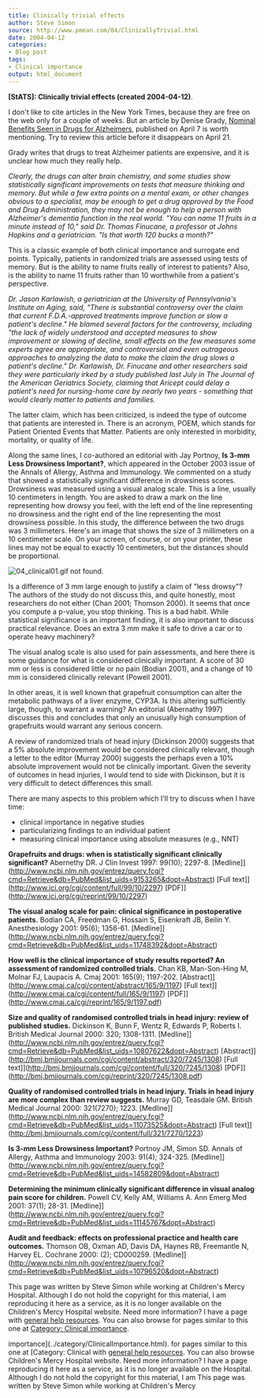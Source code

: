 ```yaml
---
title: Clinically trivial effects
author: Steve Simon
source: http://www.pmean.com/04/ClinicallyTrivial.html
date: 2004-04-12
categories:
- Blog post
tags:
- Clinical importance
output: html_document
---
```

**[StATS]: Clinically trivial effects (created
2004-04-12)**.

I don't like to cite articles in the New York Times, because they are
free on the web only for a couple of weeks. But an article by Denise
Grady, [Nominal Benefits Seen in Drugs for
Alzheimers](http://www.nytimes.com/2004/04/07/health/07ALZH.html?ex=1082545788&ei=1&en=6aa8ecca5c561087),
published on April 7 is worth mentioning. Try to review this article
before it disappears on April 21.

Grady writes that drugs to treat Alzheimer patients are expensive, and
it is unclear how much they really help.

*Clearly, the drugs can alter brain chemistry, and some studies show
statistically significant improvements on tests that measure thinking
and memory. But while a few extra points on a mental exam, or other
changes obvious to a specialist, may be enough to get a drug approved
by the Food and Drug Administration, they may not be enough to help a
person with Alzheimer's dementia function in the real world. "You
can name 11 fruits in a minute instead of 10," said Dr. Thomas
Finucane, a professor at Johns Hopkins and a geriatrician. "Is that
worth 120 bucks a month?"*

This is a classic example of both clinical importance and surrogate end
points. Typically, patients in randomized trials are assessed using
tests of memory. But is the ability to name fruits really of interest to
patients? Also, is the ability to name 11 fruits rather than 10
worthwhile from a patient's perspective.

*Dr. Jason Karlawish, a geriatrician at the University of
Pennsylvania's Institute on Aging, said, "There is substantial
controversy over the claim that current F.D.A.-approved treatments
improve function or slow a patient's decline." He blamed several
factors for the controversy, including "the lack of widely understood
and accepted measures to show improvement or slowing of decline, small
effects on the few measures some experts agree are appropriate, and
controversial and even outrageous approaches to analyzing the data to
make the claim the drug slows a patient's decline." Dr. Karlawish,
Dr. Finucane and other researchers said they were particularly irked
by a study published last July in The Journal of the American
Geriatrics Society, claiming that Aricept could delay a patient's
need for nursing-home care by nearly two years - something that would
clearly matter to patients and families.*

The latter claim, which has been criticized, is indeed the type of
outcome that patients are interested in. There is an acronym, POEM,
which stands for Patient Oriented Events that Matter. Patients are only
interested in morbidity, mortality, or quality of life.

Along the same lines, I co-authored an editorial with Jay Portnoy, **Is
3-mm Less Drowsiness Important?**, which appeared in the October 2003
issue of the Annals of Allergy, Asthma and Immunology. We commented on a
study that showed a statistically significant difference in drowsiness
scores. Drowsiness was measured using a visual analog scale. This is a
line, usually 10 centimeters in length. You are asked to draw a mark on
the line representing how drowsy you feel, with the left end of the line
representing no drowsiness and the right end of the line representing
the most drowsiness possible. In this study, the difference between the
two drugs was 3 millimeters. Here's an image that shows the size of 3
millimeters on a 10 centimeter scale. On your screen, of course, or on
your printer, these lines may not be equal to exactly 10 centimeters,
but the distances should be proportional.

![04_clinical01.gif not found.](http://www.pmean.com/images/images/04/ClinicallyTrivial01.png)

Is a difference of 3 mm large enough to justify a claim of "less
drowsy"? The authors of the study do not discuss this, and quite
honestly, most researchers do not either (Chan 2001; Thomson 2000). It
seems that once you compute a p-value, you stop thinking. This is a bad
habit. While statistical significance is an important finding, it is
also important to discuss practical relevance. Does an extra 3 mm make
it safe to drive a car or to operate heavy machinery?

The visual analog scale is also used for pain assessments, and here
there is some guidance for what is considered clinically important. A
score of 30 mm or less is considered little or no pain (Bodian 2001),
and a change of 10 mm is considered clinically relevant (Powell 2001).

In other areas, it is well known that grapefruit consumption can alter
the metabolic pathways of a liver enzyme, CYP3A. Is this altering
sufficiently large, though, to warrant a warning? An editorial
(Abernathy 1997) discusses this and concludes that only an unusually
high consumption of grapefruits would warrant any serious concern.

A review of randomized trials of head injury (Dickinson 2000) suggests
that a 5% absolute improvement would be considered clinically relevant,
though a letter to the editor (Murray 2000) suggests the perhaps even a
10% absolute improvement would not be clinically important. Given the
severity of outcomes in head injuries, I would tend to side with
Dickinson, but it is very difficult to detect differences this small.

There are many aspects to this problem which I'll try to discuss when I
have time:

-   clinical importance in negative studies
-   particularizing findings to an individual patient
-   measuring clinical importance using absolute measures (e.g., NNT)

**Grapefruits and drugs: when is statistically significant clinically
significant?** Abernethy DR. J Clin Invest 1997: 99(10); 2297-8.
[Medline]](http://www.ncbi.nlm.nih.gov/entrez/query.fcgi?cmd=Retrieve&db=PubMed&list_uids=9153265&dopt=Abstract)
[Full text]](http://www.jci.org/cgi/content/full/99/10/2297)
[PDF]](http://www.jci.org/cgi/reprint/99/10/2297)

**The visual analog scale for pain: clinical significance in
postoperative patients.** Bodian CA, Freedman G, Hossain S, Eisenkraft
JB, Beilin Y. Anesthesiology 2001: 95(6); 1356-61.
[Medline]](http://www.ncbi.nlm.nih.gov/entrez/query.fcgi?cmd=Retrieve&db=PubMed&list_uids=11748392&dopt=Abstract)

**How well is the clinical importance of study results reported? An
assessment of randomized controlled trials.** Chan KB, Man-Son-Hing M,
Molnar FJ, Laupacis A. Cmaj 2001: 165(9); 1197-202.
[Abstract]](http://www.cmaj.ca/cgi/content/abstract/165/9/1197)
[Full text]](http://www.cmaj.ca/cgi/content/full/165/9/1197)
[PDF]](http://www.cmaj.ca/cgi/reprint/165/9/1197.pdf)

**Size and quality of randomised controlled trials in head injury:
review of published studies.** Dickinson K, Bunn F, Wentz R, Edwards P,
Roberts I. British Medical Journal 2000: 320; 1308-1311.
[Medline]](http://www.ncbi.nlm.nih.gov/entrez/query.fcgi?cmd=Retrieve&db=PubMed&list_uids=10807622&dopt=Abstract)
[Abstract]](http://bmj.bmjjournals.com/cgi/content/abstract/320/7245/1308)
[Full
text]](http://bmj.bmjjournals.com/cgi/content/full/320/7245/1308)
[PDF]](http://bmj.bmjjournals.com/cgi/reprint/320/7245/1308.pdf)

**Quality of randomised controlled trials in head injury. Trials in head
injury are more complex than review suggests.** Murray GD, Teasdale GM.
British Medical Journal 2000: 321(7270); 1223.
[Medline]](http://www.ncbi.nlm.nih.gov/entrez/query.fcgi?cmd=Retrieve&db=PubMed&list_uids=11073525&dopt=Abstract)
[Full
text]](http://bmj.bmjjournals.com/cgi/content/full/321/7270/1223)

**Is 3-mm Less Drowsiness Important?** Portnoy JM, Simon SD. Annals of
Allergy, Asthma and Immunology 2003: 91(4); 324-325.
[Medline]](http://www.ncbi.nlm.nih.gov/entrez/query.fcgi?cmd=Retrieve&db=PubMed&list_uids=14582809&dopt=Abstract)

**Determining the minimum clinically significant difference in visual
analog pain score for children.** Powell CV, Kelly AM, Williams A. Ann
Emerg Med 2001: 37(1); 28-31.
[Medline]](http://www.ncbi.nlm.nih.gov/entrez/query.fcgi?cmd=Retrieve&db=PubMed&list_uids=11145767&dopt=Abstract)

**Audit and feedback: effects on professional practice and health care
outcomes.** Thomson OB, Oxman AD, Davis DA, Haynes RB, Freemantle N,
Harvey EL. Cochrane 2000: (2); CD000259.
[Medline]](http://www.ncbi.nlm.nih.gov/entrez/query.fcgi?cmd=Retrieve&db=PubMed&list_uids=10796520&dopt=Abstract)

This page was written by Steve Simon while working at Children's Mercy
Hospital. Although I do not hold the copyright for this material, I am
reproducing it here as a service, as it is no longer available on the
Children's Mercy Hospital website. Need more information? I have a page
with [general help resources](../GeneralHelp.html). You can also browse
for pages similar to this one at [Category: Clinical
importance](../category/ClinicalImportance.html).
<!---More--->
importance](../category/ClinicalImportance.html).
for pages similar to this one at [Category: Clinical
with [general help resources](../GeneralHelp.html). You can also browse
Children's Mercy Hospital website. Need more information? I have a page
reproducing it here as a service, as it is no longer available on the
Hospital. Although I do not hold the copyright for this material, I am
This page was written by Steve Simon while working at Children's Mercy

<!---Do not use
**[StATS]: Clinically trivial effects (created
This page was written by Steve Simon while working at Children's Mercy
Hospital. Although I do not hold the copyright for this material, I am
reproducing it here as a service, as it is no longer available on the
Children's Mercy Hospital website. Need more information? I have a page
with [general help resources](../GeneralHelp.html). You can also browse
for pages similar to this one at [Category: Clinical
importance](../category/ClinicalImportance.html).
--->

